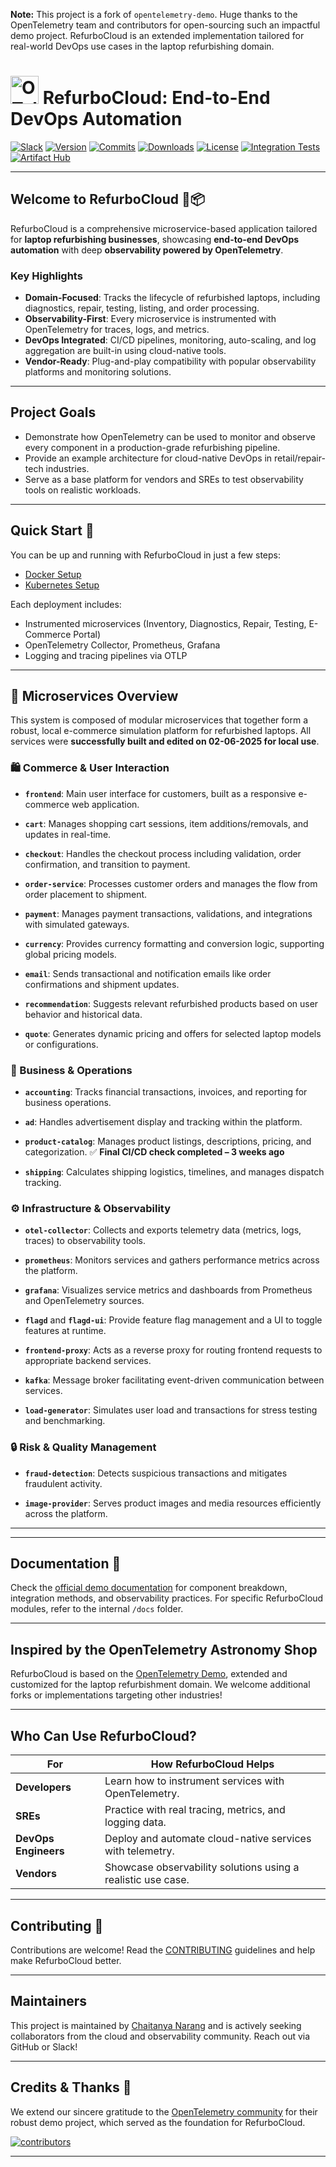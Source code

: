 **Note:** This project is a fork of `opentelemetry-demo`. Huge thanks to the OpenTelemetry team and contributors for open-sourcing such an impactful demo project. RefurboCloud is an extended implementation tailored for real-world DevOps use cases in the laptop refurbishing domain.

<!-- markdownlint-disable-next-line -->
# <img src="https://opentelemetry.io/img/logos/opentelemetry-logo-nav.png" alt="OTel logo" width="45"> RefurboCloud: End-to-End DevOps Automation

[![Slack](https://img.shields.io/badge/slack-@cncf/otel/demo-brightgreen.svg?logo=slack)](https://cloud-native.slack.com/archives/C03B4CWV4DA)
[![Version](https://img.shields.io/github/v/release/open-telemetry/opentelemetry-demo?color=blueviolet)](https://github.com/open-telemetry/opentelemetry-demo/releases)
[![Commits](https://img.shields.io/github/commits-since/open-telemetry/opentelemetry-demo/latest?color=ff69b4&include_prereleases)](https://github.com/open-telemetry/opentelemetry-demo/graphs/commit-activity)
[![Downloads](https://img.shields.io/docker/pulls/otel/demo)](https://hub.docker.com/r/otel/demo)
[![License](https://img.shields.io/badge/License-Apache_2.0-blue.svg?color=red)](https://github.com/open-telemetry/opentelemetry-demo/blob/main/LICENSE)
[![Integration Tests](https://github.com/open-telemetry/opentelemetry-demo/actions/workflows/run-integration-tests.yml/badge.svg)](https://github.com/open-telemetry/opentelemetry-demo/actions/workflows/run-integration-tests.yml)
[![Artifact Hub](https://img.shields.io/endpoint?url=https://artifacthub.io/badge/repository/opentelemetry-demo)](https://artifacthub.io/packages/helm/opentelemetry-helm/opentelemetry-demo)

---

## Welcome to RefurboCloud 🔧📦

RefurboCloud is a comprehensive microservice-based application tailored for **laptop refurbishing businesses**, showcasing **end-to-end DevOps automation** with deep **observability powered by OpenTelemetry**.

### Key Highlights

- **Domain-Focused**: Tracks the lifecycle of refurbished laptops, including diagnostics, repair, testing, listing, and order processing.
- **Observability-First**: Every microservice is instrumented with OpenTelemetry for traces, logs, and metrics.
- **DevOps Integrated**: CI/CD pipelines, monitoring, auto-scaling, and log aggregation are built-in using cloud-native tools.
- **Vendor-Ready**: Plug-and-play compatibility with popular observability platforms and monitoring solutions.

---

## Project Goals

- Demonstrate how OpenTelemetry can be used to monitor and observe every component in a production-grade refurbishing pipeline.
- Provide an example architecture for cloud-native DevOps in retail/repair-tech industries.
- Serve as a base platform for vendors and SREs to test observability tools on realistic workloads.

---

## Quick Start 🚀

You can be up and running with RefurboCloud in just a few steps:

- [Docker Setup](https://opentelemetry.io/docs/demo/docker_deployment/)
- [Kubernetes Setup](https://opentelemetry.io/docs/demo/kubernetes_deployment/)

Each deployment includes:

- Instrumented microservices (Inventory, Diagnostics, Repair, Testing, E-Commerce Portal)
- OpenTelemetry Collector, Prometheus, Grafana
- Logging and tracing pipelines via OTLP

---

## 🧩 Microservices Overview

This system is composed of modular microservices that together form a robust, local e-commerce simulation platform for refurbished laptops.
All services were **successfully built and edited on 02-06-2025 for local use**.

### 🛍️ Commerce & User Interaction

* **`frontend`**:
  Main user interface for customers, built as a responsive e-commerce web application.

* **`cart`**:
  Manages shopping cart sessions, item additions/removals, and updates in real-time.

* **`checkout`**:
  Handles the checkout process including validation, order confirmation, and transition to payment.

* **`order-service`**:
  Processes customer orders and manages the flow from order placement to shipment.

* **`payment`**:
  Manages payment transactions, validations, and integrations with simulated gateways.

* **`currency`**:
  Provides currency formatting and conversion logic, supporting global pricing models.

* **`email`**:
  Sends transactional and notification emails like order confirmations and shipment updates.

* **`recommendation`**:
  Suggests relevant refurbished products based on user behavior and historical data.

* **`quote`**:
  Generates dynamic pricing and offers for selected laptop models or configurations.

### 🧾 Business & Operations

* **`accounting`**:
  Tracks financial transactions, invoices, and reporting for business operations.

* **`ad`**:
  Handles advertisement display and tracking within the platform.

* **`product-catalog`**:
  Manages product listings, descriptions, pricing, and categorization.
  ✅ **Final CI/CD check completed – 3 weeks ago**

* **`shipping`**:
  Calculates shipping logistics, timelines, and manages dispatch tracking.

### ⚙️ Infrastructure & Observability

* **`otel-collector`**:
  Collects and exports telemetry data (metrics, logs, traces) to observability tools.

* **`prometheus`**:
  Monitors services and gathers performance metrics across the platform.

* **`grafana`**:
  Visualizes service metrics and dashboards from Prometheus and OpenTelemetry sources.

* **`flagd`** and **`flagd-ui`**:
  Provide feature flag management and a UI to toggle features at runtime.

* **`frontend-proxy`**:
  Acts as a reverse proxy for routing frontend requests to appropriate backend services.

* **`kafka`**:
  Message broker facilitating event-driven communication between services.

* **`load-generator`**:
  Simulates user load and transactions for stress testing and benchmarking.

### 🔒 Risk & Quality Management

* **`fraud-detection`**:
  Detects suspicious transactions and mitigates fraudulent activity.

* **`image-provider`**:
  Serves product images and media resources efficiently across the platform.

---



---

## Documentation 📖

Check the [official demo documentation][docs] for component breakdown, integration methods, and observability practices. For specific RefurboCloud modules, refer to the internal `/docs` folder.

---

## Inspired by the OpenTelemetry Astronomy Shop

RefurboCloud is based on the [OpenTelemetry Demo](https://github.com/open-telemetry/opentelemetry-demo), extended and customized for the laptop refurbishment domain. We welcome additional forks or implementations targeting other industries!

---

## Who Can Use RefurboCloud?

| For | How RefurboCloud Helps |
|-----|-------------------------|
| **Developers** | Learn how to instrument services with OpenTelemetry. |
| **SREs** | Practice with real tracing, metrics, and logging data. |
| **DevOps Engineers** | Deploy and automate cloud-native services with telemetry. |
| **Vendors** | Showcase observability solutions using a realistic use case. |

---

## Contributing 🤝

Contributions are welcome! Read the [CONTRIBUTING](CONTRIBUTING.md) guidelines and help make RefurboCloud better.

---

## Maintainers

This project is maintained by [Chaitanya Narang](https://github.com/ChaitanyaNarang28) and is actively seeking collaborators from the cloud and observability community. Reach out via GitHub or Slack!

---

## Credits & Thanks 🎉

We extend our sincere gratitude to the [OpenTelemetry community](https://opentelemetry.io) for their robust demo project, which served as the foundation for RefurboCloud.

[![contributors](https://contributors-img.web.app/image?repo=open-telemetry/opentelemetry-demo)](https://github.com/open-telemetry/opentelemetry-demo/graphs/contributors)

---

[docs]: https://opentelemetry.io/docs/demo/
